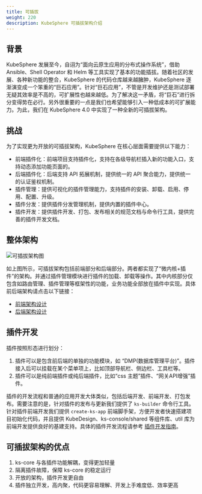 ```yaml
---
title: 可插拔
weight: 220
description: KubeSphere 可插拔架构介绍
---
```


## 背景

KubeSphere 发展至今，自诩为“面向云原生应用的分布式操作系统”，借助 Ansible、Shell Operator 和 Helm 等工具实现了基本的功能插拔。随着社区的发展、各种新功能的整合，KubeSphere 的代码仓库越来越臃肿，KubeSphere 逐渐演变成一个笨重的“巨石应用”。针对“巨石应用”，不管是开发维护还是测试部署无疑其效率是不高的，可扩展性也越来越低。为了解决这一矛盾，将“巨石”进行拆分变得势在必行。另外很重要的一点是我们也希望能够引入一种低成本的可扩展能力。为此，我们在 KubeSphere 4.0 中实现了一种全新的可插拔架构。

## 挑战

为了实现更为开放的可插拔架构，KubeSphere 在核心层面需要提供以下能力：
* 前端插件化：前端项目支持插件化，支持在各级导航栏插入新的功能入口，支持动态添加功能页面的。
* 后端插件化：后端支持 API 拓展机制，提供统一的 API 聚合能力，提供统一的认证鉴权机制。
* 插件管理：提供可视化的插件管理能力，支持插件的安装、卸载、启用、停用、配置、升级。
* 插件分发：提供插件分发管理机制，提供内置的插件中心。
* 插件开发：提供插件开发、打包、发布相关的规范文档与命令行工具，提供完善的插件开发文档。

## 整体架构
![可插拔架构图](/images/pluggable-arch/pluggable-arch.png)

如上图所示，可插拔架构包括前端部分和后端部分。两者都实现了“微内核+插件”的架构。并通过插件管理模块进行插件的加载、卸载等操作。其中内核部分仅包含如路由管理、插件管理等框架性的功能，业务功能全部放在插件中实现。具体前后端架构请点击以下链接：

* [前端架构设计](./frontend-pluggable-architecture)
* [后端架构设计](./backend-pluggable-architecture)

## 插件开发

插件按照形态进行划分：

1. 插件可以是包含前后端的单独的功能模块，如 “DMP(数据库管理平台)”。插件接入后可以挂载在某个菜单项上，比如顶部导航栏、侧边栏、工具栏等。
2. 插件可以是纯前端插件或纯后端插件，比如“css 主题”插件、“网关API增强”插件。

插件的开发流程和普通的应用开发大体类似，包括后端开发、前端开发、打包发布。需要注意的是，针对插件的发布与更新我们提供了 `ks-builder` 命令行工具。针对插件前端开发我们提供 `create-ks-app` 前端脚手架，方便开发者快速搭建项目初始化代码，并且提供 KubeDesign、ks-console/shared 等组件库、util 库为前端开发提供良好的基建支持。具体的插件开发流程请参考 [插件开发指南](../../plugin-develoment-guide)。

## 可插拔架构的优点

1. ks-core 与各插件功能解耦，变得更加轻量
2. 隔离插件故障，保障 ks-core 的稳定运行
3. 开放的架构，插件开发更自由
4. 插件独立开发，高内聚，代码更容易理解、开发上手难度低、效率更高
